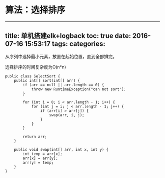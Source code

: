算法：选择排序
=
---
title: 单机搭建elk+logback
toc: true
date: 2016-07-16 15:53:17
tags:
categories:
---

从序列中选择最小元素，放置在起始位置，直到全部排完。

选择排序的时间复杂度为O(n*n)

	public class SelectSort {
	    public int[] sort(int[] arr) {
	        if (arr == null || arr.length == 0) {
	            throw new RuntimeException("can not sort");
	        }

	        for (int i = 0; i < arr.length - 1; i++) {
	            for (int j = i; j < arr.length - 1; j++) {
	                if (arr[i] > arr[j]) {
	                    swap(arr, i, j);
	                }
	            }
	        }

	        return arr;
	    }

	    public void swap(int[] arr, int x, int y) {
	        int temp = arr[x];
	        arr[x] = arr[y];
	        arr[y] = temp;
	    }
	}
